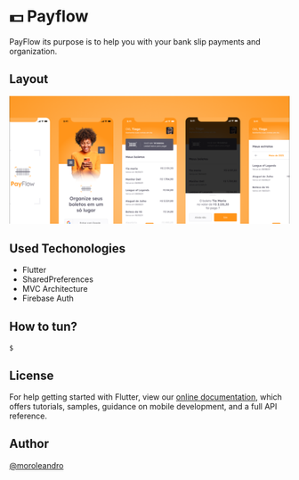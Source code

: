 # 💵 Payflow

PayFlow its purpose is to help you with your bank slip payments and organization.

## Layout

![Layout preview](assets/images/layout-payflow.png?raw=true)

## Used Techonologies

* Flutter 
* SharedPreferences
* MVC Architecture
* Firebase Auth

## How to tun?

```
$
```

## License 

For help getting started with Flutter, view our
[online documentation](https://flutter.dev/docs), which offers tutorials,
samples, guidance on mobile development, and a full API reference.

## Author

[@moroleandro](moroleandro.com)